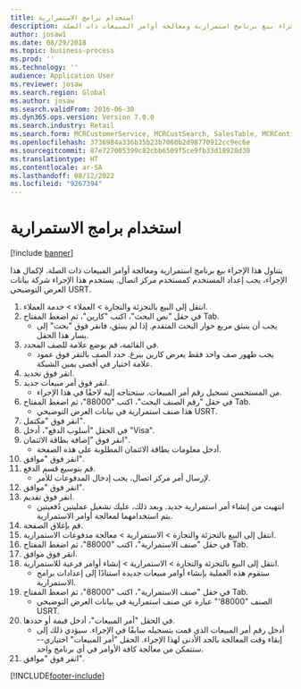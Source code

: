 ```yaml
---
title: استخدام برامج الاستمرارية
description: يتناول هذا الإجراء بيع برنامج استمرارية ومعالجة أوامر المبيعات ذات الصلة.
author: josaw1
ms.date: 08/29/2018
ms.topic: business-process
ms.prod: ''
ms.technology: ''
audience: Application User
ms.reviewer: josaw
ms.search.region: Global
ms.author: josaw
ms.search.validFrom: 2016-06-30
ms.dyn365.ops.version: Version 7.0.0
ms.search.industry: Retail
ms.search.form: MCRCustomerService, MCRCustSearch, SalesTable, MCRContinuityCustInfo, MCRCustPaymLookup, CreditCardTokenization, CreditCardLookup, MCRSalesOrderRecap
ms.openlocfilehash: 3736984a336b35b23b7060b2d98770912cc9ec6e
ms.sourcegitcommit: 87e727005399c82cbb6509f5ce9fb33d18928d30
ms.translationtype: HT
ms.contentlocale: ar-SA
ms.lasthandoff: 08/12/2022
ms.locfileid: "9267394"
---
```

# <a name="using-continuity-program"></a>استخدام برامج الاستمرارية

[!include [banner](../includes/banner.md)]

يتناول هذا الإجراء بيع برنامج استمرارية ومعالجة أوامر المبيعات ذات الصلة. لإكمال هذا الإجراء، يجب إعداد المستخدم كمستخدم مركز اتصال. يستخدم هذا الإجراء شركة بيانات العرض التوضيحي USRT.

1. انتقل إلى البيع بالتجزئة والتجارة > العملاء > خدمة العملاء.
2. في حقل "نص البحث"، اكتب "كارين"، ثم اضغط المفتاح Tab.
    * يجب أن ينبثق مربع حوار البحث المتقدم. إذا لم ينبثق، فانقر فوق "بحث" إلى يسار هذا الحقل.  
3. في القائمة، قم بوضع علامة للصف المحدد.
    * يجب ظهور صف واحد فقط يعرض كارين بيرغ‬. حدد الصف بالنقر فوق عمود علامة اختيار في أقصى يمين الشبكة.  
4. انقر فوق تحديد.
5. انقر فوق أمر مبيعات جديد.
    * من المستحسن تسجيل رقم أمر المبيعات. ستحتاجه إليه لاحقًا في هذا الإجراء.  
6. في حقل "رقم الصنف البحث"، اكتب "88000"، ثم اضغط المفتاح Tab.
    * هذا صنف استمرارية في بيانات العرض التوضيحي USRT.‬  
7. انقر فوق "مكتمل".
8. في الحقل "أسلوب الدفع‬"، أدخل "Visa‬".
9. انقر فوق "‏‫إضافة بطاقة الائتمان‬".
    * أدخل معلومات بطاقة الائتمان المطلوبة على هذه الصفحة.  
10. انقر فوق "موافق".
11. قم بتوسيع قسم الدفع.
    * لإرسال أمر مركز اتصال، يجب إدخال المدفوعات للأمر.  
12. انقر فوق "موافق".
13. انقر فوق تقديم.
    * انتهيت من إنشاء أمر استمرارية جديد. وبعد ذلك، عليك تشغيل عمليتين دُفعيتين يتم استخدامهما لمعالجة أوامر الاستمرارية.  
14. قم بإغلاق الصفحة.
15. انتقل إلى البيع بالتجزئة والتجارة > الاستمرارية > معالجة مدفوعات الاستمرارية.
16. في حقل "صنف الاستمرارية"، اكتب "88000"، ثم اضغط المفتاح Tab.
17. انقر فوق موافق.
18. انتقل إلى البيع بالتجزئة والتجارة > الاستمرارية > إنشاء أوامر فرعية للاستمرارية‬.
    * ستقوم هذه العملية بإنشاء أوامر مبيعات جديدة استنادًا إلى إعدادات برامج الاستمرارية.  
19. في حقل "صنف الاستمرارية"، اكتب "88000"، ثم اضغط المفتاح Tab.
    * الصنف "88000'" عبارة عن صنف استمرارية في بيانات العرض التوضيحي USRT.‬  
20. في الحقل "أمر المبيعات"، أدخل قيمة أو حددها.
    * أدخل رقم أمر المبيعات الذي قمت بتسجيله سابقًا في الإجراء. سيؤدي ذلك إلى إبقاء وقت المعالجة بالحد الأدنى لهذا الإجراء. الحقل "أمر المبيعات" اختياري--ستتمكن من معالجة كافة الأوامر في أي برنامج واحد.  
21. انقر فوق "موافق".



[!INCLUDE[footer-include](../../includes/footer-banner.md)]
